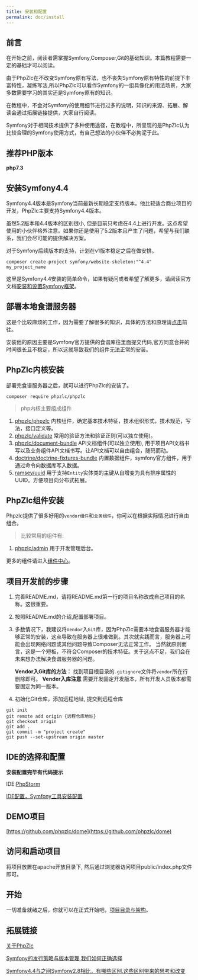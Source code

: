 ```yaml
---
title: 安装和配置
permalink: doc/install
---
```


## 前言

在开始之前，阅读者需掌握Symfony,Composer,Git的基础知识。本篇教程需要一定的基础才可以阅读。

由于PhpZlc在不改变Symfony原有写法，也不丧失Symfony原有特性的前提下丰富特性，凝练写法,所以PhpZlc可以看作Symfony的一组具像化的用法场景，大家多数需要学习的其实还是Symfony原有的知识。

在教程中，不会对Symfony的使用细节进行过多的说明，知识的来源、拓展、解读会通过拓展链接提供，大家自行阅读。

Symfony对于相同技术提供了多种使用途径，在教程中，所呈现的是PhpZlc认为比较合理的Symfony使用方式，有自己想法的小伙伴不必拘泥于此。

## 推荐PHP版本

**php7.3**

## 安装Symfony4.4

Symfony4.4版本是Symfony当前最新长期稳定支持版本。他比较适合商业项目的开发，PhpZlc主要支持Symfony4.4版本。
  
虽然5.2版本和4.4版本的区别很小, 但是目前只考虑在4.4上进行开发。这点希望使用的小伙伴格外注意。如果你还是使用了5.2版本且产生了问题，希望与我们联系，我们会尽可能的提供解决方案。

对于Symfony后续版本的支持，计划在v1版本稳定之后在做安排。

```shell
composer create-project symfony/website-skeleton:"^4.4" my_project_name
```

这里是Symfony4.4安装的简单命令，如果有疑问或者希望了解更多，请阅读官方文档[安装和设置Symfony框架](https://symfony.com/doc/4.4/setup.html)。

## 部署本地食谱服务器

这是个比较麻烦的工作，因为需要了解很多的知识，具体的方法和原理请[点击](/doc/symfony-flex)前往。

安装他的原因主要是Symfony官方提供的食谱库往里面提交代码,官方同意合并的时间很长且不稳定，所以这就导致我们的组件无法正常的安装。

## PhpZlc内核安装

部署完食谱服务器之后，就可以进行PhpZlc的安装了。

```shell
composer require phpzlc/phpzlc
```

> php内核主要组成组件

1. [phpzlc/phpzlc](#) 内核组件，确定基本技术特征，技术组织形式，技术规范，写法，接口定义等。
2. [phpzlc/validate](#) 常用的验证方法和验证正则(可以独立使用)。
3. [phpzlc/document-bundle](#) API文档组件(可以独立使用), 用于项目API文档书写以及业务组件API文档书写。让API文档可以自由组合，随码而动。
4. [doctrine/doctrine-fixtures-bundle](#) 内置数据组件，symfony官方组件，用于通过命令向数据库写入数据。
5. [ramsey/uuid](#) 用于支持`Entity`实体类的主键从自增变为具有排序属性的UUID。方便项目向分布式拓展。

## PhpZlc组件安装

Phpzlc提供了很多好用的`vendor组件`和`业务组件`，你可以在根据实际情况进行自由组合。

> 比较常用的组件有:

1. [phpzlc/admin](#) 用于开发管理后台。

更多的组件请进入[组件中心](#)。

## 项目开发前的步骤

1. 完善README.md，请将README.md第一行的项目名称改成自己项目的名称。这很重要。 

2. 按照README.md的介绍,配置部署项目。

3. 多数情况下，我建议将`Vendor`入`Git`库，因为PhpZlc需要本地食谱服务器才能够正常的安装，这点导致在服务器上很难做到。其次就实践而言，服务器上可能会出现网络问题或其他问题导致Composer无法正常工作。
当然就原则而言，这是一个短板，不符合Composer的技术特征。关于这点不足，我们会在未来想办法解决食谱服务器的问题。

    **Vendor入Git库的方法：** 找到项目根目录的`.gitignore`文件将`vendor`所在行删除即可。
    **Vender入库注意** 需要开发固定开发版本，所有开发人员版本都需要固定为同一版本。

4. 初始化Git仓库，添加远程地址, 提交到远程仓库
```shell
git init
git remote add origin {远程仓库地址}
git checkout origin
git add .
git commit -m "project create"
git push --set-upstream origin master
```

## IDE的选择和配置

**安装配置完毕有代码提示**

IDE:[PhpStorm](https://www.jetbrains.com/phpstorm/)

[IDE配置，Symfony工具安装配置](https://www.jetbrains.com/help/phpstorm/symfony-support.html?_ga=2.242917706.978522081.1607327290-133517331.1605767311#enabling-the-symfony-plugin-for)

## DEMO项目

[https://github.com/phpzlc/dome](https://github.com/phpzlc/dome)

## 访问和启动项目

将项目放置在apache开放目录下, 然后通过浏览器访问项目public/index.php文件即可。


## 开始

一切准备就绪之后，你就可以在正式开始吧，[项目目录与架构](#)。

## 拓展链接

[关于PhpZlc](#)

[Symfony的发行策略与版本管理,我们如何正确选择](#)

[Symfony4.4与之间Symfony2.8相比，有哪些区别,这些区别带来的思考和改变](#)



    
  